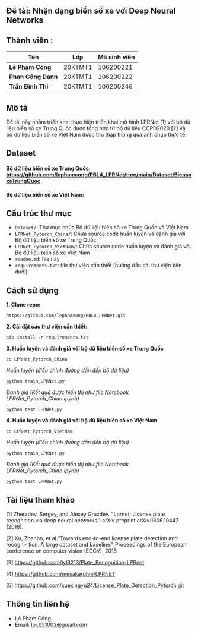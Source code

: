 ## Đề tài: Nhận dạng biển số xe với Deep Neural Networks
## Thành viên :

| **Tên**              | **Lớp**               | **Mã sinh viên**          |
|-------------------    |-------------------------|--------------------------|
| **Lê Phạm Công**    | 20KTMT1                 | 106200221                |
| **Phan Công Danh**       | 20KTMT1                 | 106200222                |
| **Trần Đình Thi**    | 20KTMT1                 | 106200246                |

## Mô tả

Đề tài này nhằm triển khai thực hiện triển khai mô hình LPRNet [1] với bộ dữ liệu biển số xe Trung Quốc được tổng hợp từ bộ dữ liệu CCPD2020 [2] và bộ dữ liệu biển số xe Việt Nam được thu thập thông qua ảnh chụp thực tế.

## Dataset
#### Bộ dữ liệu biển số xe Trung Quốc: https://github.com/lephamcong/PBL4_LPRNet/tree/main/Dataset/BiensoxeTrungQuoc
#### Bộ dữ liệu biển số xe Việt Nam: 

## Cấu trúc thư mục

- `Dataset/`: Thư mục chứa Bộ dữ liệu biển số xe Trung Quốc và Việt Nam
- `LPRNet_Pytorch_China/`: Chứa source code huấn luyện và đánh giá với Bộ dữ liệu biển số xe Trung Quốc 
- `LPRNet_Pytorch_VietNam/`: Chứa source code huấn luyện và đánh giá với Bộ dữ liệu biển số xe Việt Nam
- `readme.md`: file này
- `requirements.txt`: file thư viện cần thiết (hướng dẫn cài thư viện bên dưới)
## Cách sử dụng

**1. Clone repo:**

```
https://github.com/lephamcong/PBL4_LPRNet.git
```

**2. Cài đặt các thư viện cần thiết:**

```
pip install -r requirements.txt
```
**3. Huấn luyện và đánh giá với bộ dữ liệu biển số xe Trung Quốc**
```
cd LPRNet_Pytorch_China
```
*Huấn luyện (điều chỉnh đường dẫn đến bộ dữ liệu)*
```
python train_LPRNet.py
```
*Đánh giá (Kết quả được hiển thị như file Notebook LPRNet_Pytorch_China.ipynb)*
```
python test_LPRNet.py
```
**4. Huấn luyện và đánh giá với bộ dữ liệu biển số xe Việt Nam**
```
cd LPRNet_Pytorch_VietNam
```
*Huấn luyện (điều chỉnh đường dẫn đến bộ dữ liệu)*
```
python train_LPRNet.py
```
*Đánh giá (Kết quả được hiển thị như file Notebook LPRNet_Pytorch_China.ipynb)*
```
python test_LPRNet.py
```
## Tài liệu tham khảo

[1] Zherzdev, Sergey, and Alexey Gruzdev. "Lprnet: License plate recognition via deep neural networks." arXiv preprint arXiv:1806.10447 (2018).

[2] Xu, Zhenbo, et al.“Towards end-to-end license plate detection and recogni-
tion: A large dataset and baseline." Proceedings of the European conference on
computer vision (ECCV). 2018

[3] https://github.com/lyl8213/Plate_Recognition-LPRnet

[4] https://github.com/mesakarghm/LPRNET

[5] https://github.com/xuexingyu24/License_Plate_Detection_Pytorch.git

## Thông tin liên hệ
- Lê Phạm Công
- Email: lpc051002@gmail.com


